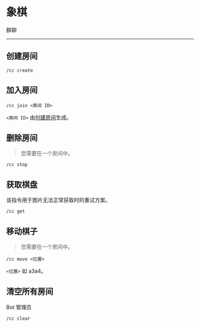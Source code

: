 # 象棋
<span class="span-group">群聊</span>

---

## 创建房间
```
/cc create
```

## 加入房间
```
/cc join <房间 ID>
```
`<房间 ID>` 由[创建房间](#创建房间)生成。

## 删除房间
> 您需要在一个房间中。
```
/cc stop
```

## 获取棋盘
该指令用于图片无法正常获取时的重试方案。
```
/cc get
```

## 移动棋子
> 您需要在一个房间中。
```
/cc move <位置>
```
`<位置>` 如 a3a4。

## 清空所有房间
<span class="span-bot-admin">Bot 管理员</span>
```
/cc clear
```